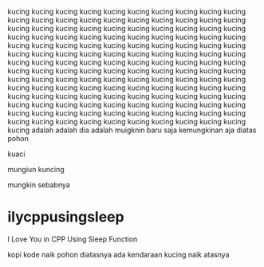 kucing
kucing
kucing
kucing
kucing
kucing
kucing
kucing
kucing
kucing
kucing
kucing
kucing
kucing
kucing
kucing
kucing
kucing
kucing
kucing
kucing
kucing
kucing
kucing
kucing
kucing
kucing
kucing
kucing
kucing
kucing
kucing
kucing
kucing
kucing
kucing
kucing
kucing
kucing
kucing
kucing
kucing
kucing
kucing
kucing
kucing
kucing
kucing
kucing
kucing
kucing
kucing
kucing
kucing
kucing
kucing
kucing
kucing
kucing
kucing
kucing
kucing
kucing
kucing
kucing
kucing
kucing
kucing
kucing
kucing
kucing
kucing
kucing
kucing
kucing
kucing
kucing
kucing
kucing
kucing
kucing
kucing
kucing
kucing
kucing
kucing
kucing
kucing
kucing
kucing
kucing
kucing
kucing
kucing
kucing
kucing
kucing
kucing
kucing
kucing
kucing
kucing
kucing
kucing
kucing
kucing
kucing
kucing
kucing
kucing
kucing
kucing
kucing
kucing
kucing
kucing
kucing
kucing
kucing
kucing
kucing
kucing
kucing
kucing
kucing
kucing
kucing
kucing
kucing
kucing
kucing
kucing
kucing
kucing
kucing
kucing
kucing
kucing
kucing
kucing
kucing
adalah
adalah
dia adalah
muigknin
baru saja 
kemungkinan aja
diatas pohon

kuaci

mungiun
kuncing


mungkin sebabnya
# ilycppusingsleep
I Love You in CPP Using Sleep Function

kopi kode
naik pohon
diatasnya ada kendaraan
kucing naik atasnya
